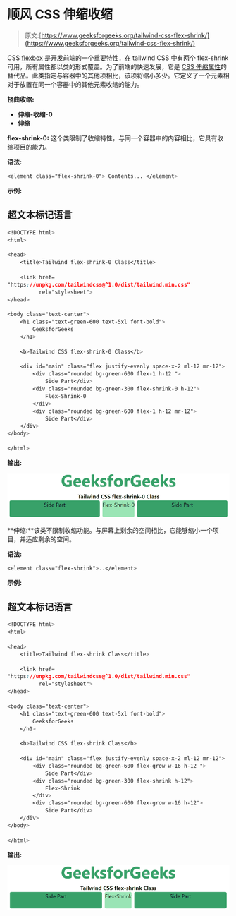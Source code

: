 # 顺风 CSS 伸缩收缩

> 原文:[https://www.geeksforgeeks.org/tailwind-css-flex-shrink/](https://www.geeksforgeeks.org/tailwind-css-flex-shrink/)

CSS [flexbox](https://www.geeksforgeeks.org/introduction-to-css-flexbox/) 是开发前端的一个重要特性，在 tailwind CSS 中有两个 flex-shrink 可用，所有属性都以类的形式覆盖。为了前端的快速发展，它是 [CSS 伸缩属性](https://www.geeksforgeeks.org/css-flex-shrink-property/)的替代品。此类指定与容器中的其他项相比，该项将缩小多少。它定义了一个元素相对于放置在同一个容器中的其他元素收缩的能力。

**挠曲收缩:**

*   **伸缩-收缩-0**
*   **伸缩**

**flex-shrink-0:** 这个类限制了收缩特性，与同一个容器中的内容相比，它具有收缩项目的能力。

**语法:**

```css
<element class="flex-shrink-0"> Contents... </element>
```

**示例:**

## 超文本标记语言

```css
<!DOCTYPE html> 
<html>

<head> 
    <title>Tailwind flex-shrink-0 Class</title> 

    <link href=
"https://unpkg.com/tailwindcss@^1.0/dist/tailwind.min.css" 
          rel="stylesheet"> 
</head> 

<body class="text-center"> 
    <h1 class="text-green-600 text-5xl font-bold">
        GeeksforGeeks
    </h1> 

    <b>Tailwind CSS flex-shrink-0 Class</b> 

    <div id="main" class="flex justify-evenly space-x-2 ml-12 mr-12"> 
        <div class="rounded bg-green-600 flex-1 h-12 ">
            Side Part</div> 
        <div class="rounded bg-green-300 flex-shrink-0 h-12">
            Flex-Shrink-0
        </div> 
        <div class="rounded bg-green-600 flex-1 h-12 mr-12">
            Side Part</div> 
    </div> 
</body> 

</html>
```

**输出:**

![](img/beaeb2846a8c0cdb432b9db08eb908e6.png)

**伸缩:**该类不限制收缩功能。与屏幕上剩余的空间相比，它能够缩小一个项目，并适应剩余的空间。

**语法:**

```css
<element class="flex-shrink">..</element>
```

**示例:**

## 超文本标记语言

```css
<!DOCTYPE html>
<html>

<head> 
    <title>Tailwind flex-shrink Class</title> 

    <link href=
"https://unpkg.com/tailwindcss@^1.0/dist/tailwind.min.css" 
          rel="stylesheet"> 
</head> 

<body class="text-center"> 
    <h1 class="text-green-600 text-5xl font-bold">
        GeeksforGeeks
    </h1> 

    <b>Tailwind CSS flex-shrink Class</b> 

    <div id="main" class="flex justify-evenly space-x-2 ml-12 mr-12"> 
        <div class="rounded bg-green-600 flex-grow w-16 h-12 ">
            Side Part</div> 
        <div class="rounded bg-green-300 flex-shrink h-12">
            Flex-Shrink
        </div> 
        <div class="rounded bg-green-600 flex-grow w-16 h-12">
            Side Part</div> 
    </div> 
</body> 

</html>
```

**输出:**

![](img/a7ad2af985e6c812fd58fc45f94a518f.png)